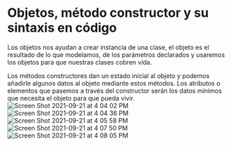 # Objetos, método constructor y su sintaxis en código

Los objetos nos ayudan a crear instancia de una clase, el objeto es el resultado de lo que modelamos, de los parámetros declarados y usaremos los objetos para que nuestras clases cobren vida.

Los métodos constructores dan un estado inicial al objeto y podemos añadirle algunos datos al objeto mediante estos métodos. Los atributos o elementos que pasemos a través del constructor serán los datos mínimos que necesita el objeto para que pueda vivir.
![Screen Shot 2021-09-21 at 4 04 02 PM](https://user-images.githubusercontent.com/7098685/134248024-3780f51b-9d40-4df7-8d7f-8bafac175eab.png)
![Screen Shot 2021-09-21 at 4 04 36 PM](https://user-images.githubusercontent.com/7098685/134248050-11c1ae92-f114-42ff-ae68-c4481a9307ec.png)
![Screen Shot 2021-09-21 at 4 05 58 PM](https://user-images.githubusercontent.com/7098685/134248080-97cbdf85-da74-4f2f-bfd1-a19e7a40dfc4.png)
![Screen Shot 2021-09-21 at 4 07 50 PM](https://user-images.githubusercontent.com/7098685/134248094-60e8d754-dde2-4830-8913-c62aac132e46.png)
![Screen Shot 2021-09-21 at 4 08 05 PM](https://user-images.githubusercontent.com/7098685/134248106-817fcd73-7425-489a-b859-c393022c2775.png)
